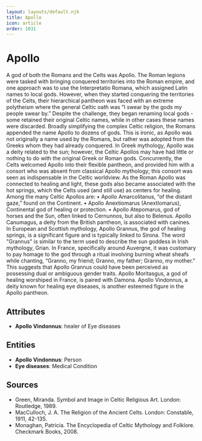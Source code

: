 ```yaml
---
layout: layouts/default.njk
title: Apollo
icon: article
order: 1031
---
```

# Apollo

A god of both the Romans and the Celts was Apollo. The Roman legions were tasked with bringing conquered territories into the Roman empire, and one approach was to use the Interpretatio Romana, which assigned Latin names to local gods. However, when they started conquering the territories of the Celts, their hierarchical pantheon was faced with an extreme polytheism where the general Celtic oath was “I swear by the gods my people swear by.” Despite the challenge, they began renaming local gods - some retained their original Celtic names, while in other cases these names were discarded. Broadly simplifying the complex Celtic religion, the Romans appended the name Apollo to dozens of gods. This is ironic, as Apollo was not originally a name used by the Romans, but rather was adopted from the Greeks whom they had already conquered. In Greek mythology, Apollo was a deity related to the sun; however, the Celtic Apollos may have had little or nothing to do with the original Greek or Roman gods. Concurrently, the Celts welcomed Apollo into their flexible pantheon, and provided him with a consort who was absent from classical Apollo mythology; this consort was seen as indispensable in the Celtic worldview. As the Roman Apollo was connected to healing and light, these gods also became associated with the hot springs, which the Celts used (and still use) as centers for healing. Among the many Celtic Apollos are: • Apollo Amarcolitanus, “of the distant gaze,” found on the Continent. • Apollo Anextiomarus (Anextlomarus), Continental god of healing or protection. • Apollo Atepomarus, god of horses and the Sun, often linked to Cernunnos, but also to Belenus. Apollo Canumagus, a deity from the British pantheon, is associated with canines. In European and Scottish mythology, Apollo Grannus, the god of healing springs, is a significant figure and is typically linked to Sirona. The word "Grannus" is similar to the term used to describe the sun goddess in Irish mythology, Grian. In France, specifically around Auvergne, it was customary to pay homage to the god through a ritual involving burning wheat sheafs while chanting, “Granno, my friend; Granno, my father; Granno, my mother.” This suggests that Apollo Grannus could have been perceived as possessing dual or ambiguous gender traits. Apollo Moritasgus, a god of healing worshiped in France, is paired with Damona. Apollo Vindonnus, a deity known for healing eye diseases, is another esteemed figure in the Apollo pantheon.

## Attributes

- **Apollo Vindonnus**: healer of Eye diseases

## Entities

- **Apollo Vindonnus**: Person
- **Eye diseases**: Medical Condition

## Sources

- Green, Miranda. Symbol and Image in Celtic Religious Art. London: Routledge, 1989.
- MacCulloch, J. A. The Religion of the Ancient Celts. London: Constable, 1911, 42-135.
- Monaghan, Patricia. The Encyclopedia of Celtic Mythology and Folklore. Checkmark Books, 2008.

